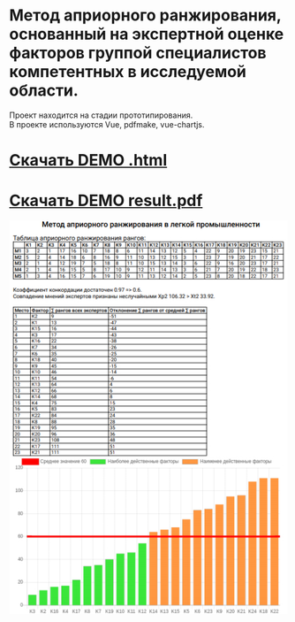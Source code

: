 # Метод априорного ранжирования, основанный на экспертной оценке факторов группой специалистов компетентных в исследуемой области.  
Проект находится на стадии прототипирования.  
В проекте используются Vue, pdfmake, vue-chartjs.  
# [Скачать DEMO .html](dist/allInOneUponRequest.html)
# [Скачать DEMO result.pdf](dist/result.pdf)
![result](dist/rangir.jpeg)

